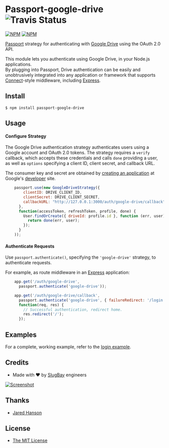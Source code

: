 # Passport-google-drive ![Travis Status](https://travis-ci.org/slugbay/passport-google-drive.png)

[![NPM](https://nodei.co/npm/passport-google-drive.png?downloads=true)](https://nodei.co/npm/passport-google-drive/) [![NPM](https://nodei.co/npm-dl/passport-google-drive.png?months=5&height=2)](https://nodei.co/npm/passport-google-drive/)

[Passport](https://github.com/jaredhanson/passport) strategy for authenticating
with [Google Drive](https://drive.google.com/) using the OAuth 2.0 API.

This module lets you authenticate using Google Drive, in your Node.js applications.  
By plugging into Passport, Drive
authentication can be easily and unobtrusively integrated into any application or
framework that supports [Connect](http://www.senchalabs.org/connect/)-style
middleware, including [Express](http://expressjs.com/).

## Install

    $ npm install passport-google-drive

## Usage

#### Configure Strategy

The Google Drive authentication strategy authenticates users using a Google
account and OAuth 2.0 tokens.  The strategy requires a `verify` callback, which
accepts these credentials and calls `done` providing a user, as well as
`options` specifying a client ID, client secret, and callback URL.

The consumer key and secret are obtained by [creating an application](https://console.developers.google.com) at
Google's [developer](https://developers.google.com) site.

```js
    passport.use(new GoogleDriveStrategy({
        clientID: DRIVE_CLIENT_ID,
        clientSecret: DRIVE_CLIENT_SECRET,
        callbackURL: "http://127.0.0.1:3000/auth/google-drive/callback"
      },
      function(accessToken, refreshToken, profile, done) {
        User.findOrCreate({ driveId: profile.id }, function (err, user) {
          return done(err, user);
        });
      }
    ));
```

#### Authenticate Requests

Use `passport.authenticate()`, specifying the `'google-drive'` strategy, to
authenticate requests.

For example, as route middleware in an [Express](http://expressjs.com/)
application:

```js
    app.get('/auth/google-drive',
      passport.authenticate('google-drive'));

    app.get('/auth/google-drive/callback', 
      passport.authenticate('google-drive', { failureRedirect: '/login' }),
      function(req, res) {
        // Successful authentication, redirect home.
        res.redirect('/');
      });
```

## Examples

For a complete, working example, refer to the [login example](https://github.com/slugbay/passport-google-drive/tree/master/example/login).

## Credits

  - Made with ♥ by [SlugBay](https://www.slugbay.com) engineers
    
  [![Screenshot](http://challengepost-s3-challengepost.netdna-ssl.com/photos/production/software_photos/000/332/858/datas/gallery.jpg)](https://www.slugbay.com)

## Thanks

  - [Jared Hanson](http://github.com/jaredhanson)

## License

  - [The MIT License](http://opensource.org/licenses/MIT)
